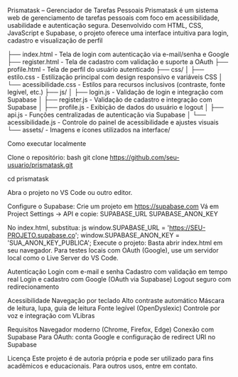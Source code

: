 Prismatask – Gerenciador de Tarefas Pessoais
Prismatask é um sistema web de gerenciamento de tarefas pessoais com foco em acessibilidade, usabilidade e autenticação segura. Desenvolvido com HTML, CSS, JavaScript e Supabase, o projeto oferece uma interface intuitiva para login, cadastro e visualização de perfil

├── index.html            - Tela de login com autenticação via e-mail/senha e Google
├── register.html        -  Tela de cadastro com validação e suporte a OAuth
├── profile.html        -  Tela de perfil do usuário autenticado
├── css/
│   ├── estilo.css       -  Estilização principal com design responsivo e variáveis CSS
│   └── acessibilidade.css -  Estilos para recursos inclusivos (contraste, fonte legível, etc.)
├── js/
│   ├── login.js         -  Validação de login e integração com Supabase
│   ├── register.js       - Validação de cadastro e integração com Supabase
│   ├── profile.js       -  Exibição de dados do usuário e logout
│   ├── api.js           -  Funções centralizadas de autenticação via Supabase
│   └── acessibilidade.js - Controle do painel de acessibilidade e ajustes visuais
└── assets/              - Imagens e ícones utilizados na interface/                 


Como executar localmente

Clone o repositório:
bash
git clone https://github.com/seu-usuario/prismatask.git

cd prismatask

Abra o projeto no VS Code ou outro editor.

Configure o Supabase:
Crie um projeto em https://supabase.com
Vá em Project Settings → API e copie:
SUPABASE_URL
SUPABASE_ANON_KEY

No index.html, substitua:
js
window.SUPABASE_URL = 'https://SEU-PROJETO.supabase.co';
window.SUPABASE_ANON_KEY = 'SUA_ANON_KEY_PUBLICA';
Execute o projeto:
Basta abrir index.html em seu navegador.
Para testes locais com OAuth (Google), use um servidor local como o Live Server do VS Code.

Autenticação
Login com e-mail e senha
Cadastro com validação em tempo real
Login e cadastro com Google (OAuth via Supabase)
Logout seguro com redirecionamento

 Acessibilidade
Navegação por teclado
Alto contraste automático
Máscara de leitura, lupa, guia de leitura
Fonte legível (OpenDyslexic)
Controle por voz e integração com VLibras

Requisitos
Navegador moderno (Chrome, Firefox, Edge)
Conexão com Supabase
Para OAuth: conta Google e configuração de redirect URI no Supabase

 Licença
Este projeto é de autoria própria e pode ser utilizado para fins acadêmicos e educacionais. Para outros usos, entre em contato.
